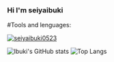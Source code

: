 ### Hi I'm seiyaibuki

#Tools and lenguages:

[![seiyaibuki0523](https://skillicons.dev/icons?i=arduino,c,cpp,html,java,js,nodejs,php,py,raspberrypi,vscode,powershell,linux,idea,docker,discord,github,anaconda,blender,flutter&perline=5)](https://skillicons.dev)

![Ibuki's GitHub stats](https://github-readme-stats.vercel.app/api?username=seiyaibuki0523&show_icons=true&theme=transparent&card_width=100*50)  ![Top Langs](https://github-readme-stats.vercel.app/api/top-langs/?username=seiyaibuki0523&layout=compact&card_width=200*100)


<!--
**seiyaibuki0523/seiyaibuki0523** is a ✨ _special_ ✨ repository because its `README.md` (this file) appears on your GitHub profile.

Here are some ideas to get you started:


- 🔭 I’m currently working on ...
- 🌱 I’m currently learning ...
- 👯 I’m looking to collaborate on ...
- 🤔 I’m looking for help with ...
- 💬 Ask me about ...
- 📫 How to reach me: ...
- 😄 Pronouns: ...
- ⚡ Fun fact: ...
-->
